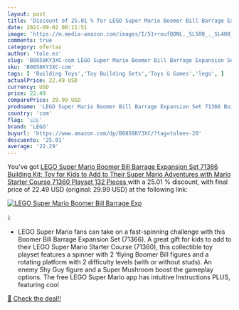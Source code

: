 ```yaml
---
layout: post
title: 'Discount of 25.01 % for LEGO Super Mario Boomer Bill Barrage Exp'
date: 2021-09-02 08:11:51
image: 'https://m.media-amazon.com/images/I/51+roufQONL._SL500_._SL400_.jpg'
comments: true
category: ofertas
author: 'tole.es'
slug: 'B0858KY3XC-com LEGO Super Mario Boomer Bill Barrage Expansion Set 71366...'
sku: 'B0858KY3XC-com'
tags: [ 'Building Toys','Toy Building Sets','Toys & Games','lego', ]
actualPrice: 22.49 USD
currency: USD
price: 22.49
comparePrice: 29.99 USD
prodname: 'LEGO Super Mario Boomer Bill Barrage Expansion Set 71366 Building Kit; Toy for Kids to Add to Their Super Mario Adventures with Mario Starter Course  71360  Playset  132 Pieces '
country: 'com'
flag: '🇺🇸'
brand: 'LEGO'
buyurl: 'https://www.amazon.com/dp/B0858KY3XC/?tag=tolees-20'
descuento: '25.01'
average: '22.29'
---
```


You've got [LEGO Super Mario Boomer Bill Barrage Expansion Set 71366 Building Kit; Toy for Kids to Add to Their Super Mario Adventures with Mario Starter Course  71360  Playset  132 Pieces ](https://www.amazon.com/dp/B0858KY3XC/?tag=tolees-20) with a  25.01 % discount, with final price of 22.49 USD (original: 29.99 USD) at the following link:

[![LEGO Super Mario Boomer Bill Barrage Exp](https://m.media-amazon.com/images/I/51+roufQONL._SL500_._SL400_.jpg)](https://www.amazon.com/dp/B0858KY3XC/?tag=tolees-20)

ℹ️:

- LEGO Super Mario fans can take on a fast-spinning challenge with this Boomer Bill Barrage Expansion Set (71366). A great gift for kids to add to their LEGO Super Mario Starter Course (71360), this collectible toy playset features a spinner with 2 ‘flying Boomer Bill figures and a rotating platform with 2 difficulty levels (with or without studs). An enemy Shy Guy figure and a Super Mushroom boost the gameplay options. The free LEGO Super Mario app has intuitive Instructions PLUS, featuring cool

[🛒 Check the deal!!](https://www.amazon.com/dp/B0858KY3XC/?tag=tolees-20)
